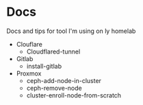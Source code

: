 # Docs
Docs and tips for tool I'm using on ly homelab

- Clouflare
    - Cloudflared-tunnel
- Gitlab
    - install-gitlab
- Proxmox
    - ceph-add-node-in-cluster
    - ceph-remove-node
    - cluster-enroll-node-from-scratch